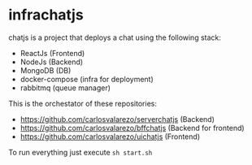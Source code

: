 # infrachatjs

chatjs is a project that deploys a chat using the following stack:
- ReactJs (Frontend)
- NodeJs (Backend)
- MongoDB (DB)
- docker-compose (infra for deployment)
- rabbitmq (queue manager)

This is the orchestator of these repositories:

- https://github.com/carlosvalarezo/serverchatjs (Backend)
- https://github.com/carlosvalarezo/bffchatjs (Backend for frontend)
- https://github.com/carlosvalarezo/uichatjs (Frontend)

To run everything just execute `sh start.sh`

